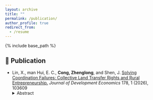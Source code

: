 ```yaml
---
layout: archive
title: ""
permalink: /publication/
author_profile: true
redirect_from:
  - /resume
---
```


{% include base_path %}

📜 Publication
------
- Lin, X., man Hui, E. C., **Cong, Zhenglong**, and Shen, J. [Solving Coordination Failures: Collective Land Transfer Rights and Rural Entrepreneurship.](https://www.sciencedirect.com/science/article/abs/pii/S0304387825001609) *Journal of Development Economics* 178, 1 (2026), 103609
  <details> <summary>Abstract</summary>  
  This study explores whether strengthening communal land rights can address coordination failures caused by fragmented land tenure. Based on China's ambitious land reform that permits rural collectives to directly sell or rent their construction land to enterprises, we discover that collective land transfer rights boost rural entrepreneurship by 25%. This positive firm growth is entirely concentrated in regions where collective coordination is simpler to achieve (i.e., less rugged areas and regions with denser clan networks). We identify two specific pathways behind the entrepreneurial growth: lower land use costs for firms and increased land wealth for local residents. The reform also facilitates expansion into non-farm wage employment, mainly due to more active participation in the labor market rather than via a decline in the agricultural sector. Our findings emphasize the importance of communal rights and collective negotiation in reducing coordination costs and offer new insights into promoting rural development in developing countries.
  </details>  
  

